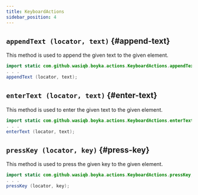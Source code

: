 ```yaml
---
title: KeyboardActions
sidebar_position: 4
---
```


## `appendText (locator, text)` {#append-text}

This method is used to append the given text to the given element.

```java
import static com.github.wasiqb.boyka.actions.KeyboardActions.appendText;
. . .
appendText (locator, text);
```

## `enterText (locator, text)` {#enter-text}

This method is used to enter the given text to the given element.

```java
import static com.github.wasiqb.boyka.actions.KeyboardActions.enterText;
. . .
enterText (locator, text);
```

## `pressKey (locator, key)` {#press-key}

This method is used to press the given key to the given element.

```java
import static com.github.wasiqb.boyka.actions.KeyboardActions.pressKey;
. . .
pressKey (locator, key);
```

